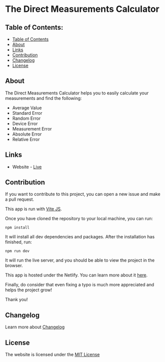 # The Direct Measurements Calculator

## Table of Contents:

- [Table of Contents](#table-of-contents)
- [About](#about)
- [Links](#links)
- [Contribution](#contribution)
- [Changelog](#changelog)
- [License](#license)

## About

The Direct Measurements Calculator helps you to easily calculate your measurements and find the following:

- Average Value
- Standard Error
- Random Error
- Device Error
- Measurement Error
- Absolute Error
- Relative Error

## Links

- Website - [Live](https://direct-measurements-calculator.netlify.app)

## Contribution

If you want to contribute to this project, you can open a new issue and make a pull request.

This app is run with [Vite JS](https://vitejs.dev/).

Once you have cloned the repository to your local machine, you can run:

```
npm install
```

It will install all dev dependencies and packages. After the installation has finished, run:

```
npm run dev
```

It will run the live server, and you should be able to view the project in the browser.

This app is hosted under the Netlify. You can learn more about it [here](https://www.netlify.com/).

Finally, do consider that even fixing a typo is much more appreciated and helps the project grow!

Thank you!

## Changelog

Learn more about [Changelog](https://github.com/dostonnabotov/direct-measurements-calculator/blob/main/CHANGELOG.md)

## License

The website is licensed under the [MIT License](https://github.com/dostonnabotov/direct-measurements-calculator/blob/main/LICENCE.md)
